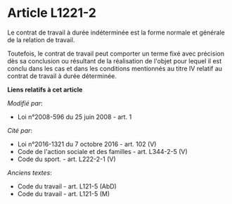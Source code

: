 # Article L1221-2

Le contrat de travail à durée indéterminée est la forme normale et générale de la relation de travail.

Toutefois, le contrat de travail peut comporter un terme fixé avec précision dès sa conclusion ou résultant de la réalisation
de l'objet pour lequel il est conclu dans les cas et dans les conditions mentionnés au titre IV relatif au contrat de travail
à durée déterminée.

**Liens relatifs à cet article**

_Modifié par_:

  - Loi n°2008-596 du 25 juin 2008 - art. 1

_Cité par_:

  - Loi n°2016-1321 du 7 octobre 2016 - art. 102 (V)
  - Code de l'action sociale et des familles - art. L344-2-5 (V)
  - Code du sport. - art. L222-2-1 (V)

_Anciens textes_:

  - Code du travail - art. L121-5 (AbD)
  - Code du travail - art. L121-5 (M)
